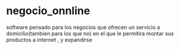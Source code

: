 # negocio_onnline
software pensado para los negocios que ofrecen un servicio a domicilio(tambien para los que no) en el que le permitira montar sus productos a internet , y expandirse
